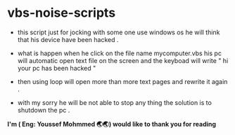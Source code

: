 # vbs-noise-scripts

- this script just for jocking with some one use windows os he will think that his device have been hacked .
  
- what is happen when he click on the file name mycomputer.vbs his pc will automatic open text file on the screen and the keyboad will write " hi your pc has been hacked "
  
-  then using loop will open more than more text pages and rewrite it again .
  
- with my sorry he will be not able to stop any thing the  solution is to shutdown the pc .
  
**I'm ( Eng: Youssef Mohmmed 🌏🌏) would like to thank you for reading**
